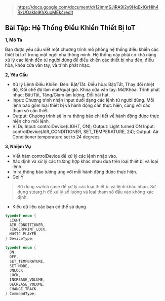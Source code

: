 > https://docs.google.com/document/d/12lmmSJiRA9i2y9HqExIGrHih4RxUOakloIKhXuoMEk4/edit

## Bài Tập: Hệ Thống Điều Khiển Thiết Bị IoT
**1, Mô Tả**  

Bạn được yêu cầu viết một chương trình mô phỏng hệ thống điều khiển các thiết bị IoT trong một ngôi nhà thông minh. Hệ thống này phải có khả năng xử lý các lệnh đến từ người dùng để điều khiển các thiết bị như đèn, điều hòa, khóa cửa vân tay, và trình phát nhạc.

**2, Yêu Cầu**

+ Xử lý Lệnh Điều Khiển:
    Đèn: Bật/Tắt.
    Điều hòa: Bật/Tắt, Thay đổi nhiệt độ, Đổi chế độ làm mát/quạt gió.
    Khóa cửa vân tay: Mở/Khóa.
    Trình phát nhạc: Bật/Tắt, Tăng/Giảm âm lượng, Đổi bài hát.
+ Input: Chương trình nhận input dưới dạng các lệnh từ người dùng. Mỗi lệnh bao gồm loại thiết bị và hành động cần thực hiện, cùng với các tham số cần thiết.
+ Output: Chương trình sẽ in ra thông báo chi tiết về hành động được thực hiện cho mỗi lệnh.
+ Ví Dụ
      Input: controlDevice(LIGHT, ON);
      Output: Light turned ON
      Input: controlDevice(AIR_CONDITIONER, SET_TEMPERATURE, 24);
      Output: Air Conditioner temperature set to 24 degrees

**3, Nhiệm Vụ**

+ Viết hàm controlDevice để xử lý các lệnh nhập vào.
+ Xác định và xử lý các trường hợp khác nhau dựa trên loại thiết bị và loại lệnh.
+ In ra thông báo tương ứng với mỗi hành động được thực hiện.
+ Gợi Ý
> Sử dụng switch case để xử lý các loại thiết bị và lệnh khác nhau.
> Sử dụng stdarg.h để xử lý số lượng và loại tham số đầu vào không xác định.
+ Kiểu dữ liệu các bạn có thể sử dụng
```c
typedef enum {
  LIGHT,
  AIR_CONDITIONER,
  FINGERPRINT_LOCK,
  MUSIC_PLAYER
} DeviceType;

typedef enum {
  ON,
  OFF,
  SET_TEMPERATURE,
  SET_MODE,
  UNLOCK,
  LOCK,
  INCREASE_VOLUME,
  DECREASE_VOLUME,
  CHANGE_TRACK
} CommandType;
```


